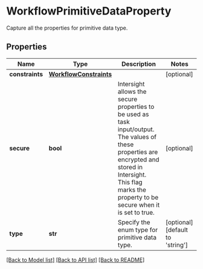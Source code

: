 # WorkflowPrimitiveDataProperty

Capture all the properties for primitive data type. 
## Properties
Name | Type | Description | Notes
------------ | ------------- | ------------- | -------------
**constraints** | [**WorkflowConstraints**](WorkflowConstraints.md) |  | [optional] 
**secure** | **bool** | Intersight allows the secure properties to be used as task input/output. The values of these properties are encrypted and stored in Intersight.  This flag marks the property to be secure when it is set to true.    | [optional] 
**type** | **str** | Specify the enum type for primitive data type.    | [optional] [default to 'string']

[[Back to Model list]](../README.md#documentation-for-models) [[Back to API list]](../README.md#documentation-for-api-endpoints) [[Back to README]](../README.md)


